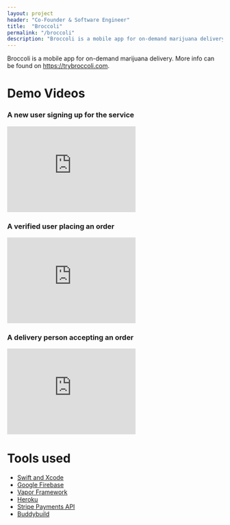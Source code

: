 ```yaml
---
layout: project
header: "Co-Founder & Software Engineer"
title:  "Broccoli"
permalink: "/broccoli"
description: "Broccoli is a mobile app for on-demand marijuana delivery. More info can be found on <a href='https://trybroccoli.com' target='\_blank'>https://trybroccoli.com</a>."
---
```

Broccoli is a mobile app for on-demand marijuana delivery. More info can be found on <a href='https://trybroccoli.com' target='\_blank'>https://trybroccoli.com</a>.

# Demo Videos

### A new user signing up for the service
<iframe src="https://drive.google.com/file/d/0B6qbeoHsBiPmWE1sUkx0bW5rWFE/preview" allowfullscreen frameborder="0" height="200"></iframe>

### A verified user placing an order
<iframe src="https://drive.google.com/file/d/0B6qbeoHsBiPmOFRzRzdEc2VOdkk/preview" allowfullscreen frameborder="0" height="200"></iframe>

### A delivery person accepting an order
<iframe src="https://drive.google.com/file/d/0B6qbeoHsBiPmTlZzVzdYeENYTHM/preview" allowfullscreen frameborder="0" height="200"></iframe>

# Tools used
- <a href="https://swift.org/">Swift and Xcode</a>
- <a href="https://firebase.google.com/">Google Firebase</a>
- <a href="http://vapor.codes/">Vapor Framework</a>
- <a href="https://www.heroku.com/">Heroku</a>
- <a href="https://stripe.com/docs/mobile/ios">Stripe Payments API</a>
- <a href="https://www.buddybuild.com/">Buddybuild</a>
